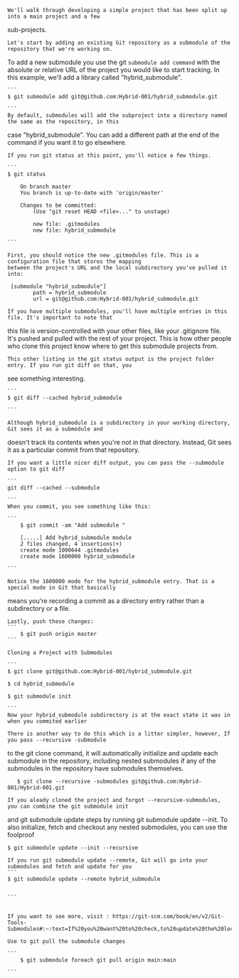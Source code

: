     We'll walk through developing a simple project that has been split up into a main project and a few 
sub-projects.

    Let's start by adding an existing Git repository as a submodule of the repository that we're working on.
To add a new submodule you use the git `submodule add command` with the absolute or relative URL of the 
project you would like to start tracking. In this example, we'll add a library called "hybrid_submodule".

    ```
    $ git submodule add git@github.com:Hybrid-001/hybrid_submodule.git

    ```
    By default, submodules will add the subproject into a directory named the same as the repository, in this 
case "hybrid_submodule". You can add a different path at the end of the command if you want it to go elsewhere.


    If you run git status at this point, you'll notice a few things.

    ```
    $ git status

        On branch master
        You branch is up-to-date with 'origin/master'

        Changes to be committed:
            (Use "git reset HEAD <file>..." to unstage)

            new file: .gitmodules
            new file: hybrid_submodule

    ```

    First, you should notice the new .gitmodules file. This is a configuration file that stores the mapping 
    between the project's URL and the local subdirectory you've pulled it into:
 
     [submodule "hybrid_submodule"]
            path = hybrid_submodule
            url = git@github.com:Hybrid-001/hybrid_submodule.git

    If you have multiple submodules, you'll have multiple entries in this file. It's important to note that 
this file is version-controlled with your other files, like your .gitignore file. It's pushed and pulled with 
the rest of your project. This is how other people who clone this project know where to get this submodule
projects from.


    This other listing in the git status output is the project folder entry. If you run git diff on that, you 
see something interesting.

    ``` 
    $ git diff --cached hybrid_submodule

    ```

    Although hybrid_submodule is a subdirectory in your working directory, Git sees it as a submodule and 
doesn't track its contents when you're not in that directory. Instead, Git sees it as a particular commit from
that repository.

    If you want a little nicer diff output, you can pass the --submodule option to git diff

    ``` 
    git diff --cached --submodule

    ```
    When you commit, you see something like this:

    ```
        $ git commit -am "Add submodule "

        [.....] Add hybrid_submodule module
        2 files changed, 4 insertions(+)
        create mode 1000644 .gitmodules
        create mode 1600000 hybrid_submodule

    ```

    Notice the 1600000 mode for the hybrid_submodule entry. That is a special mode in Git that basically 
means you're recording a commit as a directory entry rather than a subdirectory or a file.

    Lastly, push these changes:
    ```
        $ git push origin master
    ```
    
    Cloning a Project with Submodules

    ```
    $ git clone git@github.com:Hybrid-001/hybrid_submodule.git

    $ cd hybrid_submodule

    $ git submodule init

    ```
    Now your hybrid_submodule subdirectory is at the exact state it was in when you commited earlier

    There is another way to do this which is a litter simpler, however, If you pass --recursive -submodule 
to the git clone command, it will automatically initialize and update each submodule in the repository, including
nested submodules if any of the submodules in the repository have submodules themselves.

```
   $ git clone --recursive -submodules git@github.com:Hybrid-001/Hybrid-001.git

```
    If you aleady cloned the project and forgot --recursive-submodules, you can combine the git submodule init
and git submodule update steps by running git submodule update --init. To also initialize, fetch and checkout 
any nested submodules, you can use the foolproof 

``` 
$ git submodule update --init --recursive 

```
    If you run git submodule update --remote, Git will go into your submodules and fetch and update for you 
    ``` 
    $ git submodule update --remote hybrid_submodule


    ```


    If you want to see more, visit : https://git-scm.com/book/en/v2/Git-Tools-Submodules#:~:text=If%20you%20want%20to%20check,to%20update%20the%20local%20code.&text=Now%20if%20you%20go%20back,that%20were%20added%20to%20it.
    
    Use to git pull the submodule changes 

    ```
        $ git submodule foreach git pull origin main:main

    ```






























